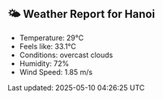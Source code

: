 <!-- WEATHER-START -->
## 🌤 Weather Report for Hanoi

- Temperature: 29°C
- Feels like: 33.1°C
- Conditions: overcast clouds
- Humidity: 72%
- Wind Speed: 1.85 m/s

Last updated: 2025-05-10 04:26:25 UTC
<!-- WEATHER-END -->
